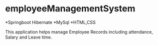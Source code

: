 # employeeManagementSystem

*Springboot Hibernate
*MySql
*HTML,CSS

This application helps manage Employee Records including attendance, Salary and Leave time.
